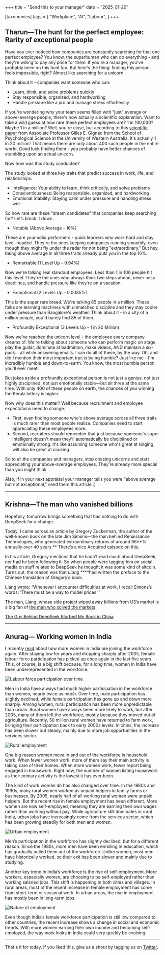 +++
title = "Send this to your manager"
date = "2025-01-29"

[taxonomies]
tags = [
    "Workplace",
    "AI",
    "Labour",
]
+++

## Tharun—The hunt for the perfect employee: Rarity of exceptional people

Have you ever noticed how companies are constantly searching for that one perfect employee? You know, the superhuman who can do everything - and they're willing to pay any price for them. If you're a manager, you've probably been on this hunt too. But here's the thing: finding this person feels impossible, right? Almost like searching for a unicorn.

Think about it - companies want someone who can:

- Learn, think, and solve problems quickly
- Stay responsible, organized, and hardworking
- Handle pressure like a pro and manage stress effortlessly

If you're wondering why your team seems filled with "just" average or above-average people, there's now actually a scientific explanation. Want to take a wild guess at how rare these perfect employees are? 1 in 100,000? Maybe 1 in a million? Well, you're close, but according to this [scientific paper](https://www.sciencedirect.com/science/article/pii/S019188692400415X/pdfft?md5=a3e5a88bd7c78131ca7c6b09ebb26df5&pid=1-s2.0-S019188692400415X-main.pdf) from Associate Professor Gilles E. Gignac from the School of Psychological Science at the University of Western Australia, it's actually 1 in 20 million! That means there are only about 400 such people in the entire world. Good luck finding them - you probably have better chances of stumbling upon an actual unicorn.

Now how was this study conducted?

The study looked at three key traits that predict success in work, life, and relationships:

- Intelligence: Your ability to learn, think critically, and solve problems
- Conscientiousness: Being responsible, organized, and hardworking
- Emotional Stability: Staying calm under pressure and handling stress well

So how rare are these "dream candidates" that companies keep searching for? Let’s break it down.

- Notable (Above Average - 16%)

These are your solid performers - quick learners who work hard and stay level-headed. They're the ones keeping companies running smoothly, even though they might fly under the radar for not being "extraordinary." But hey, being above average in all three traits already puts you in the top 16%.

- Remarkable (1 Level Up - 0.94%)

Now we're talking real standout employees. Less than 1 in 100 people hit this level. They're the ones who always think two steps ahead, never miss deadlines, and handle pressure like they're on a vacation.

- Exceptional (2 Levels Up - 0.0085%)

This is the super rare breed. We're talking 85 people in a million. These folks are learning machines with unmatched discipline and they stay cooler under pressure than Bangalore's weather. Think about it - in a city of a million people, you'd barely find 85 of them.

- Profoundly Exceptional (3 Levels Up - 1 in 20 Million)

Now we've reached the unicorn level - the employee every company dreams of. We're talking about someone who can perform magic on stage, play the guitar, dominate at badminton, make videos, AND maintain a six-pack... all while answering emails. I can do all of these, by the way. Oh, and did I mention their most important trait is being humble? Just like me - I'm incredibly humble and down-to-earth. You know, the most humble person you'll ever meet!

But jokes aside a profoundly exceptional person is not just a genius, not just highly disciplined, not just emotionally stable—but all three at the same time. With only 400 of these people on earth, the chances of you winning the Kerala lottery is higher.

Now why does this matter? Well because recruitment and employee expectations need to change.

- First, even finding someone who's above average across all three traits is much rarer than most people realize. Companies need to start appreciating these employees more.
- Second, recruiters should remember that just because someone's super intelligent doesn't mean they'll automatically be disciplined or emotionally strong. It's like assuming someone who's great at singing will also be great at cooking.

So to all the companies and managers, stop chasing unicorns and start appreciating your above-average employees. They're already more special than you might think.

Also, if in your next appraisal your manager tells you were "above average but not exceptional," send them this article :)

---

## Krishna—The man who vanished billions

Hopefully, tomorrow brings something that has nothing to do with DeepSeek for a change. 

Today, I came across an article by Gregory Zuckerman, the author of the well-known book on the late Jim Simons—the man behind Renaissance Technologies, who generated extraordinary returns of around 66**% annually over 40 years.** There’s a nice Acquired episode on [this](https://www.acquired.fm/episodes/renaissance-technologies).

In his article, Gregory mentions that he hadn’t read much about DeepSeek, nor had he been following it. So when people were tagging him on social media on stuff related to DeepSeek he thought it was some kind of altcoin. Turns out, the reason was that *Liang* ****had written the preface to the Chinese translation of Gregory’s book.

Liang wrote: “Whenever I encounter difficulties at work, I recall Simons’s words: ‘There must be a way to model prices.’” 

The man, Liang, whose side project wiped away billions from US’s market is a big fan of [the man who solved the markets](https://www.amazon.in/Man-Who-Solved-Market-Revolution/dp/073521798X).

[The Guy Behind DeepSeek Blurbed My Book in China](https://www.wsj.com/tech/ai/the-guy-behind-deepseek-blurbed-my-book-in-china-ce08bd4f)

---

## Anurag— Working women in India

I recently [read](https://www.dataforindia.com/female-lfpr-change/) about how more women in India are joining the workforce again. After staying low for years and dropping sharply after 2005, female labour force participation has picked up once again in the last five years. This, of course, is a big shift because, for a long time, women in India have been underrepresented in the workforce.

![Labour force participation over time](/images/labour-force-participation-over-time.jpg)

Men in India have always had much higher participation in the workforce than women, nearly twice as much. Over time, male participation has slightly declined, while female participation has gone up and down more sharply. Among women, rural participation has been more unpredictable than urban. Rural women have always been more likely to work, but after 2005, many of them left the workforce, mostly because they moved out of agriculture. Recently, 50 million rural women have returned to farm work, bringing their participation back to early 2000s levels. In cities, the increase has been slower but steady, mainly due to more job opportunities in the services sector.

![Rural employment](/images/rural-employment.jpg)

One big reason women move in and out of the workforce is household work. When fewer women work, more of them say their main activity is taking care of their homes. When more women work, fewer report being engaged in housework. Right now, the number of women listing housework as their primary activity is the lowest it has ever been.

The kind of work women do has also changed over time. In the 1980s and 1990s, many rural women worked as unpaid helpers in family farms or businesses. By 2005, nearly half of all working rural women were unpaid helpers. But the recent rise in female employment has been different. More women are now self-employed, meaning they are earning their own wages rather than working without pay. While agriculture still dominates in rural India, urban jobs have increasingly come from the services sector, which has been growing steadily for both men and women.

![Urban employment](/images/urban-employment.jpg)

Men’s participation in the workforce has slightly declined, but for a different reason. Since the 1980s, more men have been enrolling in education, which has gradually pulled them out of the workforce. Unlike women, most men have historically worked, so their exit has been slower and mainly due to studying.

Another key trend in India’s workforce is the rise of self-employment. More workers, especially women, are choosing to be self-employed rather than working salaried jobs. This shift is happening in both cities and villages. In rural areas, most of the recent increase in female employment has come from short-term or seasonal work. In urban areas, the rise in employment has mostly been in long-term jobs.

![Nature of employment](/images/nature-of-employment.jpg)

Even though India’s female workforce participation is still low compared to other countries, the recent increase shows a change in social and economic trends. With more women earning their own income and becoming self-employed, the way work looks in India could very quickly be evolving.

---

That's it for today. If you liked this, give us a shout by tagging us on [Twitter](https://x.com/zerodhamarkets).
